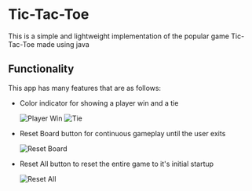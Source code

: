 # Tic-Tac-Toe
This is a simple and lightweight implementation of the popular game Tic-Tac-Toe made using java

## Functionality
This app has many features that are as follows:
 - Color indicator for showing a player win and a tie
   
   ![Player Win](https://github.com/Bzacarias03/Tic-Tac-Toe/assets/144839446/da61d1c9-0f58-4f63-92ee-7d528f0e8b89)
   ![Tie](https://github.com/Bzacarias03/Tic-Tac-Toe/assets/144839446/470d6bcd-cbc6-499b-b255-7091ca86421e)

 - Reset Board button for continuous gameplay until the user exits
   
   ![Reset Board](https://github.com/Bzacarias03/Tic-Tac-Toe/assets/144839446/0a35f1da-d6c0-438f-8a33-faf28aeed60d)

 - Reset All button to reset the entire game to it's initial startup
   
   ![Reset All](https://github.com/Bzacarias03/Tic-Tac-Toe/assets/144839446/386bbb89-e762-4652-b18e-617c20c64b52)
